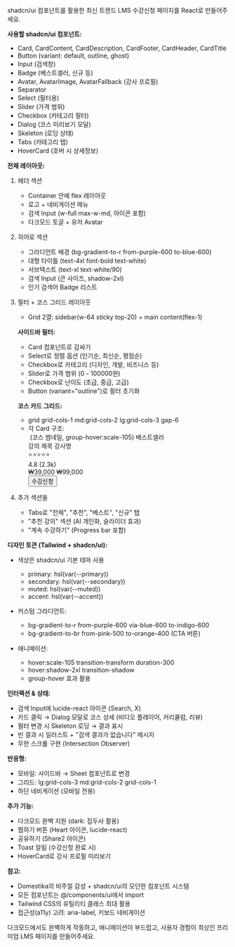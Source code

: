shadcn/ui 컴포넌트를 활용한 최신 트렌드 LMS 수강신청 페이지를 React로 만들어주세요.

**사용할 shadcn/ui 컴포넌트:**

- Card, CardContent, CardDescription, CardFooter, CardHeader, CardTitle
- Button (variant: default, outline, ghost)
- Input (검색창)
- Badge (베스트셀러, 신규 등)
- Avatar, AvatarImage, AvatarFallback (강사 프로필)
- Separator
- Select (필터용)
- Slider (가격 범위)
- Checkbox (카테고리 필터)
- Dialog (코스 미리보기 모달)
- Skeleton (로딩 상태)
- Tabs (카테고리 탭)
- HoverCard (호버 시 상세정보)

**전체 레이아웃:**

1. 헤더 섹션

   - Container 안에 flex 레이아웃
   - 로고 + 네비게이션 메뉴
   - 검색 Input (w-full max-w-md, 아이콘 포함)
   - 다크모드 토글 + 유저 Avatar

2. 히어로 섹션

   - 그라디언트 배경 (bg-gradient-to-r from-purple-600 to-blue-600)
   - 대형 타이틀 (text-4xl font-bold text-white)
   - 서브텍스트 (text-xl text-white/90)
   - 검색 Input (큰 사이즈, shadow-2xl)
   - 인기 검색어 Badge 리스트

3. 필터 + 코스 그리드 레이아웃

   - Grid 2열: sidebar(w-64 sticky top-20) + main content(flex-1)

   **사이드바 필터:**

   - Card 컴포넌트로 감싸기
   - Select로 정렬 옵션 (인기순, 최신순, 평점순)
   - Checkbox로 카테고리 (디자인, 개발, 비즈니스 등)
   - Slider로 가격 범위 (0 - 100000원)
   - Checkbox로 난이도 (초급, 중급, 고급)
   - Button (variant="outline")로 필터 초기화

   **코스 카드 그리드:**

   - grid grid-cols-1 md:grid-cols-2 lg:grid-cols-3 gap-6
   - 각 Card 구조:
     <Card className="group hover:shadow-xl transition-all duration-300 hover:-translate-y-1">
     <CardHeader className="p-0">
     <div className="relative aspect-video overflow-hidden rounded-t-lg">
     <img /> (코스 썸네일, group-hover:scale-105)
     <Badge className="absolute top-2 right-2">베스트셀러</Badge>
     </div>
     </CardHeader>
     <CardContent className="p-4">
     <CardTitle className="line-clamp-2">강의 제목</CardTitle>
     <CardDescription className="flex items-center gap-2 mt-2">
     <Avatar className="w-6 h-6" />
     <span>강사명</span>
     </CardDescription>
     <div className="flex items-center gap-2 mt-2">
     <div className="flex">⭐⭐⭐⭐⭐</div>
     <span className="text-sm text-muted-foreground">4.8 (2.3k)</span>
     </div>
     </CardContent>
     <CardFooter className="p-4 pt-0 flex justify-between items-center">
     <div className="flex flex-col">
     <span className="text-2xl font-bold">₩39,000</span>
     <span className="text-sm text-muted-foreground line-through">₩99,000</span>
     </div>
     <Button className="bg-gradient-to-r from-purple-600 to-blue-600">
     수강신청
     </Button>
     </CardFooter>
     </Card>

4. 추가 섹션들
   - Tabs로 "전체", "추천", "베스트", "신규" 탭
   - "추천 강의" 섹션 (AI 개인화, 슬라이더 효과)
   - "계속 수강하기" (Progress bar 포함)

**디자인 토큰 (Tailwind + shadcn/ui):**

- 색상은 shadcn/ui 기본 테마 사용
  - primary: hsl(var(--primary))
  - secondary: hsl(var(--secondary))
  - muted: hsl(var(--muted))
  - accent: hsl(var(--accent))
- 커스텀 그라디언트:

  - bg-gradient-to-r from-purple-600 via-blue-600 to-indigo-600
  - bg-gradient-to-br from-pink-500 to-orange-400 (CTA 버튼)

- 애니메이션:
  - hover:scale-105 transition-transform duration-300
  - hover:shadow-2xl transition-shadow
  - group-hover 효과 활용

**인터랙션 & 상태:**

- 검색 Input에 lucide-react 아이콘 (Search, X)
- 카드 클릭 → Dialog 모달로 코스 상세 (비디오 플레이어, 커리큘럼, 리뷰)
- 필터 변경 시 Skeleton 로딩 → 결과 표시
- 빈 결과 시 일러스트 + "검색 결과가 없습니다" 메시지
- 무한 스크롤 구현 (Intersection Observer)

**반응형:**

- 모바일: 사이드바 → Sheet 컴포넌트로 변경
- 그리드: lg:grid-cols-3 md:grid-cols-2 grid-cols-1
- 하단 네비게이션 (모바일 전용)

**추가 기능:**

- 다크모드 완벽 지원 (dark: 접두사 활용)
- 찜하기 버튼 (Heart 아이콘, lucide-react)
- 공유하기 (Share2 아이콘)
- Toast 알림 (수강신청 완료 시)
- HoverCard로 강사 프로필 미리보기

**참고:**

- Domestika의 비주얼 감성 + shadcn/ui의 모던한 컴포넌트 시스템
- 모든 컴포넌트는 @/components/ui에서 import
- Tailwind CSS의 유틸리티 클래스 최대 활용
- 접근성(a11y) 고려: aria-label, 키보드 네비게이션

다크모드에서도 완벽하게 작동하고, 애니메이션이 부드럽고, 사용자 경험이 최상인 프리미엄 LMS 페이지를 만들어주세요.
